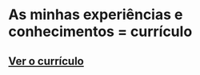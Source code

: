 # As minhas experiências e conhecimentos = currículo

## [**Ver o currículo**](https://github.com/raphael-da-silva/curriculo/blob/master/curriculo-raphael-da-silva.md)
